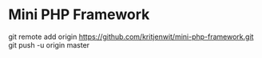 # Mini PHP Framework 


git remote add origin https://github.com/kritjenwit/mini-php-framework.git
git push -u origin master
